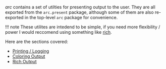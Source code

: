 *arc* contains a set of utilties for presenting output to the user. They are all exported from the `arc.present` package, although some of them are also re-exported in the top-level `arc` package for convenience.

!!! note
    These utilites are intedend to be simple, if you need more flexibility / power I would reccomend using something like [rich](https://github.com/Textualize/rich).

Here are the sections covered:

- [Printing / Logging](./printing.md)
- [Coloring Output](./coloring.md)
- [Rich Output](./rich-output.md)
